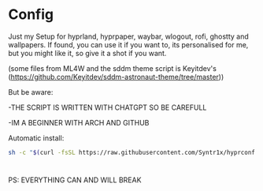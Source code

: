 # Config
Just my Setup for hyprland, hyprpaper, waybar, wlogout, rofi, ghostty and wallpapers. If found, you can use it if you want to, its personalised for me, but you might like it, so give it a shot if you want.

(some files from ML4W and the sddm theme script is Keyitdev's (https://github.com/Keyitdev/sddm-astronaut-theme/tree/master))

But be aware:

-THE SCRIPT IS WRITTEN WITH CHATGPT SO BE CAREFULL 

-IM A BEGINNER WITH ARCH AND GITHUB

Automatic install:
```sh
sh -c "$(curl -fsSL https://raw.githubusercontent.com/Syntr1x/hyprconf.syn/master/install.sh)"
```


#
PS: EVERYTHING CAN AND WILL BREAK
